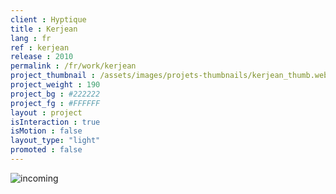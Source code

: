 ```yaml
---
client : Hyptique
title : Kerjean
lang : fr
ref : kerjean
release : 2010
permalink : /fr/work/kerjean
project_thumbnail : /assets/images/projets-thumbnails/kerjean_thumb.webp
project_weight : 190
project_bg : #222222
project_fg : #FFFFFF
layout : project
isInteraction : true
isMotion : false
layout_type: "light"
promoted : false
---
```


![incoming](/assets/images/incoming-fr.webp)
